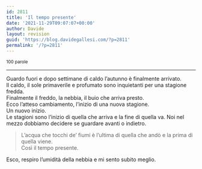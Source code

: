 ```yaml
---
id: 2811
title: 'Il tempo presente'
date: '2021-11-29T09:07:07+00:00'
author: Davide
layout: revision
guid: 'https://blog.davidegallesi.com/?p=2811'
permalink: '/?p=2811'
---
```


<small>100 parole</small>

- - - - - -

Guardo fuori e dopo settimane di caldo l’autunno è finalmente arrivato.  
Il caldo, il sole primaverile e profumato sono inquietanti per una stagione fredda.  
Finalmente il freddo, la nebbia, il buio che arriva presto.  
Ecco l’atteso cambiamento, l’inizio di una nuova stagione.  
Un nuovo inizio.  
Le stagioni sono l’inizio di quella che arriva e la fine di quella va. Noi nel mezzo dobbiamo decidere se guardare avanti o indietro.

> L’acqua che tocchi de’ fiumi è l’ultima di quella che andò e la prima di quella viene.  
>  Così il tempo presente.

Esco, respiro l’umidità della nebbia e mi sento subito meglio.